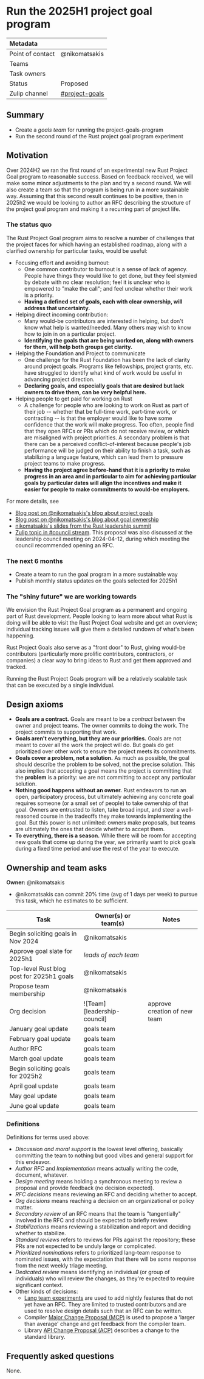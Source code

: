 # Run the 2025H1 project goal program

| Metadata         |                           |
|:-----------------|---------------------------|
| Point of contact | @nikomatsakis             |
| Teams | <!-- TEAMS WITH ASKS --> |
| Task owners      | <!-- TASK OWNERS --> |
| Status           | Proposed                  |
| Zulip channel    | [#project-goals][channel] |

[channel]: https://rust-lang.zulipchat.com/#narrow/channel/435869-project-goals

## Summary

* Create a *goals team* for running the project-goals-program
* Run the second round of the Rust project goal program experiment

## Motivation

Over 2024H2 we ran the first round of an experimental new Rust Project Goal program to reasonable success. Based on feedback received, we will make some minor adjustments to the plan and try a second round. We will also create a team so that the program is being run in a more sustainable way. Assuming that this second result continues to be positive, then in 2025h2 we would be looking to author an RFC describing the structure of the project goal program and making it a recurring part of project life.

### The status quo

The Rust Project Goal program aims to resolve a number of challenges that the project faces for which having an established roadmap, along with a clarified ownership for particular tasks, would be useful:

* Focusing effort and avoiding burnout:
    * One common contributor to burnout is a sense of lack of agency. People have things they would like to get done, but they feel stymied by debate with no clear resolution; feel it is unclear who is empowered to "make the call"; and feel unclear whether their work is a priority.
    * **Having a defined set of goals, each with clear ownership, will address that uncertainty.**
* Helping direct incoming contribution:
    * Many would-be contributors are interested in helping, but don't know what help is wanted/needed. Many others may wish to know how to join in on a particular project. 
    * **Identifying the goals that are being worked on, along with owners for them, will help both groups get clarity.**
* Helping the Foundation and Project to communicate
    * One challenge for the Rust Foundation has been the lack of clarity around project goals. Programs like fellowships, project grants, etc. have struggled to identify what kind of work would be useful in advancing project direction.
    * **Declaring goals, and especially goals that are desired but lack owners to drive them, can be very helpful here.**
* Helping people to get paid for working on Rust
    * A challenge for people who are looking to work on Rust as part of their job -- whether that be full-time work, part-time work, or contracting -- is that the employer would like to have some confidence that the work will make progress. Too often, people find that they open RFCs or PRs which do not receive review, or which are misaligned with project priorities. A secondary problem is that there can be a perceived conflict-of-interest because people's job performance will be judged on their ability to finish a task, such as stabilizing a language feature, which can lead them to pressure project teams to make progress.
    * **Having the project agree before-hand that it is a priority to make progress in an area and in particular to aim for achieving particular goals by particular dates will align the incentives and make it easier for people to make commitments to would-be employers.**

For more details, see

* [Blog post on @nikomatsakis's blog about project goals](https://smallcultfollowing.com/babysteps/blog/2023/11/28/project-goals/)
* [Blog post on @nikomatsakis's blog about goal ownership](https://smallcultfollowing.com/babysteps/blog/2024/04/05/ownership-in-rust/)
* [nikomatsakis's slides from the Rust leadership summit](https://github.com/nikomatsakis/team-goals-2024)
* [Zulip topic in #council stream](https://rust-lang.zulipchat.com/#narrow/stream/392734-council/topic/Project.2Fteam.20goals). This proposal was also discussed at the leadership council meeting on 2024-04-12, during which meeting the council recommended opening an RFC.

### The next 6 months

* Create a team to run the goal program in a more sustainable way
* Publish monthly status updates on the goals selected for 2025h1

### The "shiny future" we are working towards

We envision the Rust Project Goal program as a permanent and ongoing part of Rust development. People looking to learn more about what Rust is doing will be able to visit the Rust Project Goal website and get an overview; individual tracking issues will give them a detailed rundown of what's been happening.

Rust Project Goals also serve as a "front door" to Rust, giving would-be contributors (particularly more prolific contributors, contractors, or companies) a clear way to bring ideas to Rust and get them approved and tracked.

Running the Rust Project Goals program will be a relatively scalable task that can be executed by a single individual.

## Design axioms

* **Goals are a contract.** Goals are meant to be a *contract* between the owner and project teams. The owner commits to doing the work. The project commits to supporting that work. 
* **Goals aren't everything, but they are our priorities.** Goals are not meant to cover all the work the project will do. But goals do get prioritized over other work to ensure the project meets its commitments.
* **Goals cover a problem, not a solution.** As much as possible, the goal should describe the problem to be solved, not the precise solution. This also implies that accepting a goal means the project is committing that the **problem** is a priority: we are not committing to accept any particular solution.
* **Nothing good happens without an owner.** Rust endeavors to run an open, participatory process, but ultimately achieving any concrete goal requires someone (or a small set of people) to take ownership of that goal. Owners are entrusted to listen, take broad input, and steer a well-reasoned course in the tradeoffs they make towards implementing the goal. But this power is not unlimited: owners make proposals, but teams are ultimately the ones that decide whether to accept them.
* **To everything, there is a season.** While there will be room for accepting new goals that come up during the year, we primarily want to pick goals during a fixed time period and use the rest of the year to execute.

## Ownership and team asks

**Owner:** @nikomatsakis

* @nikomatsakis can commit 20% time (avg of 1 days per week) to pursue this task, which he estimates to be sufficient.

| Task                                      | Owner(s) or team(s)          | Notes                        |
|-------------------------------------------|------------------------------|------------------------------|
| Begin soliciting goals in Nov 2024        | @nikomatsakis                |                              |
| Approve goal slate for 2025h1             | *leads of each team*         |                              |
| Top-level Rust blog post for 2025h1 goals | @nikomatsakis                |                              |
| Propose team membership                   | @nikomatsakis                |                              |
| Org decision                              | ![Team] [leadership-council] | approve creation of new team |
| January goal update                       | goals team                   |                              |
| February goal update                      | goals team                   |                              |
| Author RFC                                | goals team                   |                              |
| March goal update                         | goals team                   |                              |
| Begin soliciting goals for 2025h2         | goals team                   |                              |
| April goal update                         | goals team                   |                              |
| May goal update                           | goals team                   |                              |
| June goal update                          | goals team                   |                              |

### Definitions

Definitions for terms used above:

* *Discussion and moral support* is the lowest level offering, basically committing the team to nothing but good vibes and general support for this endeavor.
* *Author RFC* and *Implementation* means actually writing the code, document, whatever.
* *Design meeting* means holding a synchronous meeting to review a proposal and provide feedback (no decision expected).
* *RFC decisions* means reviewing an RFC and deciding whether to accept.
* *Org decisions* means reaching a decision on an organizational or policy matter.
* *Secondary review* of an RFC means that the team is "tangentially" involved in the RFC and should be expected to briefly review.
* *Stabilizations* means reviewing a stabilization and report and deciding whether to stabilize.
* *Standard reviews* refers to reviews for PRs against the repository; these PRs are not expected to be unduly large or complicated.
* *Prioritized nominations* refers to prioritized lang-team response to nominated issues, with the expectation that there will be *some* response from the next weekly triage meeting.
* *Dedicated review* means identifying an individual (or group of individuals) who will review the changes, as they're expected to require significant context.
* Other kinds of decisions:
    * [Lang team experiments](https://lang-team.rust-lang.org/how_to/experiment.html) are used to add nightly features that do not yet have an RFC. They are limited to trusted contributors and are used to resolve design details such that an RFC can be written.
    * Compiler [Major Change Proposal (MCP)](https://forge.rust-lang.org/compiler/mcp.html) is used to propose a 'larger than average' change and get feedback from the compiler team.
    * Library [API Change Proposal (ACP)](https://std-dev-guide.rust-lang.org/development/feature-lifecycle.html) describes a change to the standard library.

## Frequently asked questions

None.